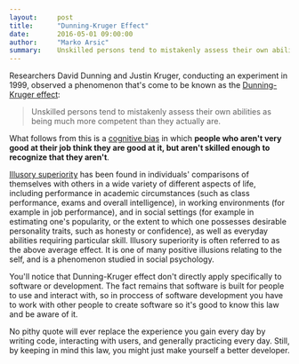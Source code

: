 ```yaml
---
layout:     post
title:      "Dunning-Kruger Effect"
date:       2016-05-01 09:00:00
author:     "Marko Arsic"
summary:	Unskilled persons tend to mistakenly assess their own abilities as being much more competent than they actually are.
---
```


Researchers David Dunning and Justin Kruger, conducting an experiment in 1999, observed a phenomenon that's come to be known as the [Dunning-Kruger effect](https://en.wikipedia.org/wiki/Dunning%E2%80%93Kruger_effect):

> Unskilled persons tend to mistakenly assess their own abilities as being much more competent than they actually are.

What follows from this is a [cognitive bias](https://en.wikipedia.org/wiki/Illusory_superiority) in which **people who aren't very good at their job think they are good at it, but aren't skilled enough to recognize that they aren't**.

[Illusory superiority](https://en.wikipedia.org/wiki/Illusory_superiority) has been found in individuals' comparisons of themselves with others in a wide variety of different aspects of life, including performance in academic circumstances (such as class performance, exams and overall intelligence), in working environments (for example in job performance), and in social settings (for example in estimating one's popularity, or the extent to which one possesses desirable personality traits, such as honesty or confidence), as well as everyday abilities requiring particular skill. Illusory superiority is often referred to as the above average effect. It is one of many positive illusions relating to the self, and is a phenomenon studied in social psychology. 

You'll notice that Dunning-Kruger effect don't directly apply specifically to software or development. The fact remains that software is built for people to use and interact with, so in proccess of software development you have to work with other people to create software so it's good to know this law and be aware of it.

No pithy quote will ever replace the experience you gain every day by writing code, interacting with users, and generally practicing every day. Still, by keeping in mind this law, you might just make yourself a better developer.
